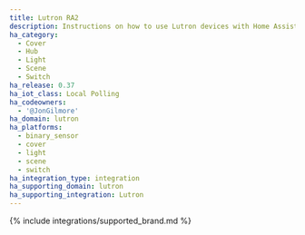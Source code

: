 ```yaml
---
title: Lutron RA2
description: Instructions on how to use Lutron devices with Home Assistant.
ha_category:
  - Cover
  - Hub
  - Light
  - Scene
  - Switch
ha_release: 0.37
ha_iot_class: Local Polling
ha_codeowners:
  - '@JonGilmore'
ha_domain: lutron
ha_platforms:
  - binary_sensor
  - cover
  - light
  - scene
  - switch
ha_integration_type: integration
ha_supporting_domain: lutron
ha_supporting_integration: Lutron
---
```


{% include integrations/supported_brand.md %}